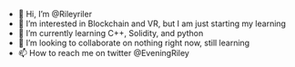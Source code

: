 - 👋 Hi, I’m @Rileyriler
- 👀 I’m interested in Blockchain and VR, but I am just starting my learning
- 🌱 I’m currently learning C++, Solidity, and python
- 💞️ I’m looking to collaborate on nothing right now, still learning
- 📫 How to reach me on twitter @EveningRiley

<!---
Rileyriler/Rileyriler is a ✨ special ✨ repository because its `README.md` (this file) appears on your GitHub profile.
You can click the Preview link to take a look at your changes.
--->
